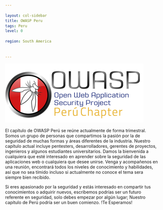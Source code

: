 ```yaml
---

layout: col-sidebar
title: OWASP Peru
tags: Peru
level: 0

region: South America


---
```

![Peru](assets/images/logo.jpg)

El capítulo de OWASP Perú se reúne actualmente de forma trimestral. Somos un grupo de personas que compartimos la pasión por la de seguridad de muchas formas y áreas diferentes de la industria. Nuestro capítulo actual incluye pentesters, desarrolladores, gerentes de proyectos, ingenieros y algunos estudiantes universitarios. Damos la bienvenida a cualquiera que esté interesado en aprender sobre la seguridad de las aplicaciones web o cualquiera que desee unirse. Venga y acompañenos en una reunión, encontrará todos los niveles de conocimiento y habilidades, así que no sea tímido incluso si actualmente no conoce el tema sera siempre bien recibido.


Si eres apasionado por la seguridad y estás interesado en compartir tus conocimientos o adquirir nuevos, escribemos podrías ser un futuro referente en seguridad, solo debes empezar por algún lugar; Nuestro capítulo de Perú podría ser un buen comienzo. !Te Esperamos!


